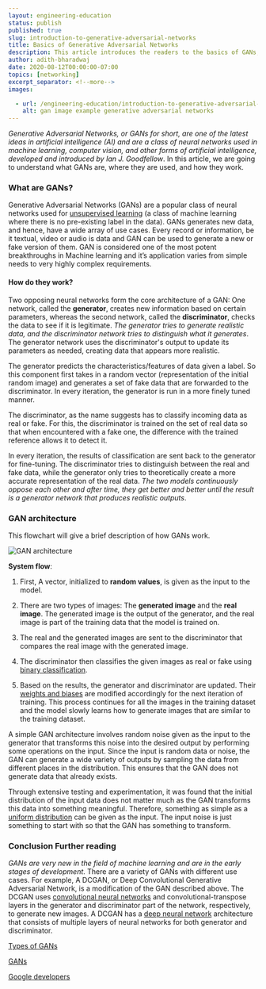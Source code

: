 ```yaml
---
layout: engineering-education
status: publish
published: true
slug: introduction-to-generative-adversarial-networks
title: Basics of Generative Adversarial Networks
description: This article introduces the readers to the basics of GANs, where and why they are used, how they are built, etc. It also explores the architecture of a simple GAN and the system flow.
author: adith-bharadwaj
date: 2020-08-12T00:00:00-07:00
topics: [networking]
excerpt_separator: <!--more-->
images:

  - url: /engineering-education/introduction-to-generative-adversarial-networks/hero.jpg
    alt: gan image example generative adversarial networks
---
```

*Generative Adversarial Networks, or GANs for short, are one of the latest ideas in artificial intelligence (AI) and are a class of neural networks used in machine learning, computer vision, and other forms of artificial intelligence, developed and introduced by Ian J. Goodfellow*. In this article, we are going to understand what GANs are, where they are used, and how they work.
<!--more-->

### What are GANs?
Generative Adversarial Networks (GANs) are a popular class of neural networks used for [unsupervised learning](https://en.wikipedia.org/wiki/Unsupervised_learning) (a class of machine learning where there is no pre-existing label in the data). GANs generates new data, and hence, have a wide array of use cases. Every record or information, be it textual, video or audio is data and GAN can be used to generate a new or fake version of them. GAN is considered one of the most potent breakthroughs in Machine learning and it’s application varies from simple needs to very highly complex requirements.

#### How do they work?
Two opposing neural networks form the core architecture of a GAN: One network, called the **generator**, creates new information based on certain parameters, whereas the second network, called the **discriminator**, checks the data to see if it is legitimate. *The generator tries to generate realistic data, and the discriminator network tries to distinguish what it generates*. The generator network uses the discriminator's output to update its parameters as needed, creating data that appears more realistic.

The generator predicts the characteristics/features of data given a label. So this component first takes in a random vector (representation of the initial random image) and generates a set of fake data that are forwarded to the discriminator. In every iteration, the generator is run in a more finely tuned manner.

The discriminator, as the name suggests has to classify incoming data as real or fake. For this, the discriminator is trained on the set of real data so that when encountered with a fake one, the difference with the trained reference allows it to detect it.

In every iteration, the results of classification are sent back to the generator for fine-tuning. The discriminator tries to distinguish between the real and fake data, while the generator only tries to theoretically create a more accurate representation of the real data. *The two models continuously oppose each other and after time, they get better and better until the result is a generator network that produces realistic outputs*.

### GAN architecture
This flowchart will give a brief description of how GANs work.

![GAN architecture](/engineering-education/introduction-to-generative-adversarial-networks/gan-architecture.jpg)

**System flow**:

1. First, A vector, initialized to **random values**, is given as the input to the model.

2. There are two types of images: The **generated image** and the **real image**. The generated image is the output of the generator, and the real image is part of the training data that the model is trained on.

3. The real and the generated images are sent to the discriminator that compares the real image with the generated image.

4. The discriminator then classifies the given images as real or fake using [binary classification](https://en.wikipedia.org/wiki/Binary_classification).

5. Based on the results, the generator and discriminator are updated. Their [weights and biases](https://docs.paperspace.com/machine-learning/wiki/weights-and-biases) are modified accordingly for the next iteration of training. This process continues for all the images in the training dataset and the model slowly learns how to generate images that are similar to the training dataset.

A simple GAN architecture involves random noise given as the input to the generator that transforms this noise into the desired output by performing some operations on the input. Since the input is random data or noise, the GAN can generate a wide variety of outputs by sampling the data from different places in the distribution. This ensures that the GAN does not generate data that already exists.  

Through extensive testing and experimentation, it was found that the initial distribution of the input data does not matter much as the GAN transforms this data into something meaningful. Therefore, something as simple as a [uniform distribution](https://en.wikipedia.org/wiki/Uniform_distribution_(continuous)) can be given as the input. The input noise is just something to start with so that the GAN has something to transform.

### Conclusion Further reading
*GANs are very new in the field of machine learning and are in the early stages of development*. There are a variety of GANs with different use cases. For example, A DCGAN, or Deep Convolutional Generative Adversarial Network, is a modification of the GAN described above. The DCGAN uses [convolutional neural networks](https://towardsdatascience.com/a-comprehensive-guide-to-convolutional-neural-networks-the-eli5-way-3bd2b1164a53) and convolutional-transpose layers in the generator and discriminator part of the network, respectively, to generate new images. A DCGAN has a [deep neural network](https://en.wikipedia.org/wiki/Deep_learning) architecture that consists of multiple layers of neural networks for both generator and discriminator.

[Types of GANs](https://heartbeat.fritz.ai/introduction-to-generative-adversarial-networks-gans-35ef44f21193)

[GANs](https://pathmind.com/wiki/generative-adversarial-network-gan)

[Google developers](https://developers.google.com/machine-learning/gan)
